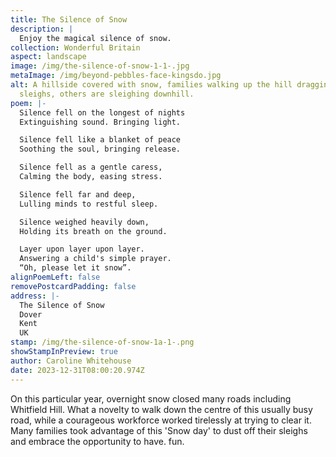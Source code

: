 ```yaml
---
title: The Silence of Snow
description: |
  Enjoy the magical silence of snow.
collection: Wonderful Britain
aspect: landscape
image: /img/the-silence-of-snow-1-1-.jpg
metaImage: /img/beyond-pebbles-face-kingsdo.jpg
alt: A hillside covered with snow, families walking up the hill dragging
  sleighs, others are sleighing downhill.
poem: |-
  Silence fell on the longest of nights
  Extinguishing sound. Bringing light.

  Silence fell like a blanket of peace 
  Soothing the soul, bringing release.

  Silence fell as a gentle caress,
  Calming the body, easing stress.

  Silence fell far and deep,
  Lulling minds to restful sleep.

  Silence weighed heavily down,
  Holding its breath on the ground.

  Layer upon layer upon layer.
  Answering a child's simple prayer.
  “Oh, please let it snow”.
alignPoemLeft: false
removePostcardPadding: false
address: |-
  The Silence of Snow
  Dover
  Kent 
  UK
stamp: /img/the-silence-of-snow-1a-1-.png
showStampInPreview: true
author: Caroline Whitehouse
date: 2023-12-31T08:00:20.974Z
---
```

On this particular year, overnight snow closed many roads including Whitfield Hill. What a novelty to walk down the centre of this usually busy road, while a courageous workforce worked tirelessly at trying to clear it. Many families took advantage of this 'Snow day' to dust off their sleighs and embrace the opportunity to have. fun.